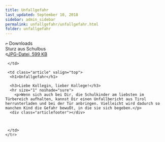 ```yaml
---
title: Unfallgefahr
last_updated: September 10, 2018
sidebar: admin_sidebar
permalink: unfallgefahr/unfallgefahr.html
folder: unfallgefahr
---
```


<tbody><tr width="450">
     <td valign="top" class="articleleftcolumn">
      <img src="https://br-richard.github.io/images/unfallgefahr/Auto_13.gif" alt="" border="0"><br>
      <div><img src="https://br-richard.github.io/images/symbols/downloads.gif" width="8" height="9" alt="Downloads">&nbsp;Downloads</div>
      Sturz aus Schulbus<br>
      <a target="_blank" href="https://br-richard.github.io/uploads/Tuersturz.jpg"><img alt="Sturz aus Schulbus" src="https://br-richard.github.io/images/symbols/contentarrow.gif" width="8" height="11" border="0">JPG-Datei, 599 KB</a><br>
      
      
     </td>
     
     <td class="article" valign="top">
      <h1>Unfallgefahr</h1>
      
      <h3>Liebe Kollegin, lieber Kollege!</h3>
      <hr size="1" noshade="sure">
   		<p>Wenn sich auch bei Dir, die Schulkinder am liebsten im Türbereich aufhalten, kannst Dir einen Unfallbericht aus Tirol herrunterladen und bei der Tür anbringen. Vielleicht wird dadurch so manchen Kind die Gefahr bewußt, in die sie sich begeben.</p>
      <div class="articlefooter"></div>

     

     </td>
    </tr>
   </tbody>
